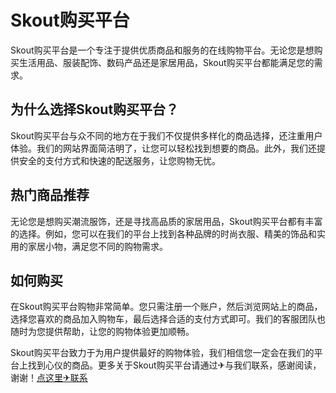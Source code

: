 # Skout购买平台

Skout购买平台是一个专注于提供优质商品和服务的在线购物平台。无论您是想购买生活用品、服装配饰、数码产品还是家居用品，Skout购买平台都能满足您的需求。

## 为什么选择Skout购买平台？

Skout购买平台与众不同的地方在于我们不仅提供多样化的商品选择，还注重用户体验。我们的网站界面简洁明了，让您可以轻松找到想要的商品。此外，我们还提供安全的支付方式和快速的配送服务，让您购物无忧。

## 热门商品推荐

无论您是想购买潮流服饰，还是寻找高品质的家居用品，Skout购买平台都有丰富的选择。例如，您可以在我们的平台上找到各种品牌的时尚衣服、精美的饰品和实用的家居小物，满足您不同的购物需求。

## 如何购买

在Skout购买平台购物非常简单。您只需注册一个账户，然后浏览网站上的商品，选择您喜欢的商品加入购物车，最后选择合适的支付方式即可。我们的客服团队也随时为您提供帮助，让您的购物体验更加顺畅。

Skout购买平台致力于为用户提供最好的购物体验，我们相信您一定会在我们的平台上找到心仪的商品。更多关于Skout购买平台请通过✈与我们联系，感谢阅读，谢谢！[点这里✈联系](https://b.k02.cc)